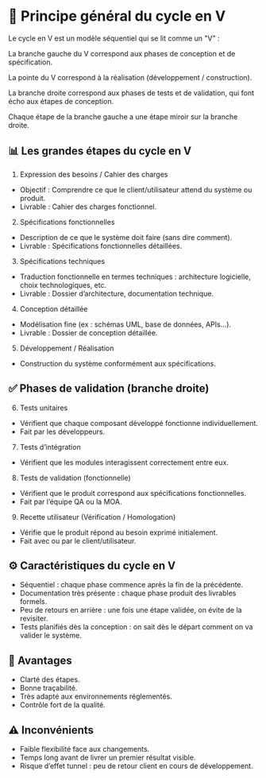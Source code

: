 # 🔁 Principe général du cycle en V

Le cycle en V est un modèle séquentiel qui se lit comme un "V" :

La branche gauche du V correspond aux phases de conception et de spécification.

La pointe du V correspond à la réalisation (développement / construction).

La branche droite correspond aux phases de tests et de validation, qui font écho aux étapes de conception.

Chaque étape de la branche gauche a une étape miroir sur la branche droite.

## 📊 Les grandes étapes du cycle en V

1. Expression des besoins / Cahier des charges

- Objectif : Comprendre ce que le client/utilisateur attend du système ou produit.
- Livrable : Cahier des charges fonctionnel.

2. Spécifications fonctionnelles

- Description de ce que le système doit faire (sans dire comment).
- Livrable : Spécifications fonctionnelles détaillées.

3. Spécifications techniques

- Traduction fonctionnelle en termes techniques : architecture logicielle, choix technologiques, etc.
- Livrable : Dossier d’architecture, documentation technique.

4. Conception détaillée

- Modélisation fine (ex : schémas UML, base de données, APIs…).
- Livrable : Dossier de conception détaillée.

5. Développement / Réalisation

- Construction du système conformément aux spécifications.

## ✅ Phases de validation (branche droite)

6. Tests unitaires

- Vérifient que chaque composant développé fonctionne individuellement.
- Fait par les développeurs.

7. Tests d’intégration

- Vérifient que les modules interagissent correctement entre eux.

8. Tests de validation (fonctionnelle)

- Vérifient que le produit correspond aux spécifications fonctionnelles.
- Fait par l’équipe QA ou la MOA.

9. Recette utilisateur (Vérification / Homologation)

- Vérifie que le produit répond au besoin exprimé initialement.
- Fait avec ou par le client/utilisateur.

## ⚙️ Caractéristiques du cycle en V

- Séquentiel : chaque phase commence après la fin de la précédente.
- Documentation très présente : chaque phase produit des livrables formels.
- Peu de retours en arrière : une fois une étape validée, on évite de la revisiter.
- Tests planifiés dès la conception : on sait dès le départ comment on va valider le système.

## 📌 Avantages

- Clarté des étapes.
- Bonne traçabilité.
- Très adapté aux environnements réglementés.
- Contrôle fort de la qualité.

## ⚠️ Inconvénients

- Faible flexibilité face aux changements.
- Temps long avant de livrer un premier résultat visible.
- Risque d’effet tunnel : peu de retour client en cours de développement.
